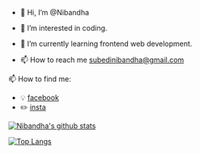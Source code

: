 - 👋 Hi, I’m @Nibandha
- 👀 I’m interested in coding.
- 🌱 I’m currently learning frontend web development.

- 📫 How to reach me subedinibandha@gmail.com

<!---
Nibandha/Nibandha is a ✨ special ✨ repository because its `README.md` (this file) appears on your GitHub profile.
You can click the Preview link to take a look at your changes.
--->
 📫 How to find me: 
  - :bulb: [facebook](hhttps://www.facebook.com/nibandha.subedi.3)
  - :pencil2: [insta](https://www.instagram.com/nibandhasubedi/)

[![Nibandha's github stats](https://github-readme-stats.vercel.app/api?username=nibandha&count_private=true&show_icons=true&theme=radical&hide_rank=false)](https://github.com/anuraghazra/github-readme-stats)
  
[![Top Langs](https://github-readme-stats.vercel.app/api/top-langs/?username=nibandha)](https://github.com/anuraghazra/github-readme-stats)

